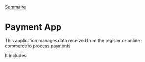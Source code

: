 [Sommaire](https://ursi-2020.github.io/Documentation/)

# Payment App

This application manages data received from the register or online commerce to process payments

It includes:
    
